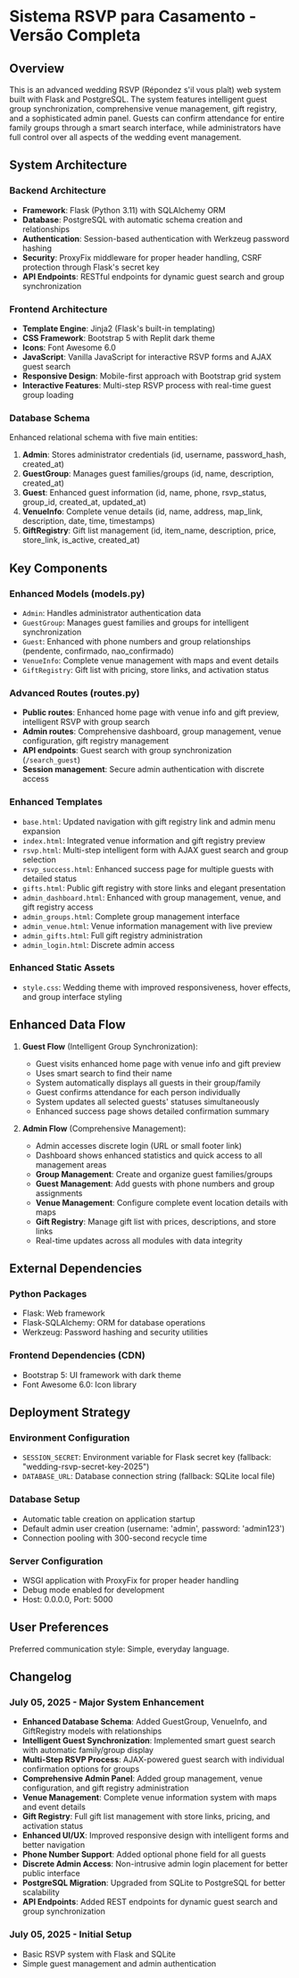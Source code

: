 # Sistema RSVP para Casamento - Versão Completa

## Overview

This is an advanced wedding RSVP (Répondez s'il vous plaît) web system built with Flask and PostgreSQL. The system features intelligent guest group synchronization, comprehensive venue management, gift registry, and a sophisticated admin panel. Guests can confirm attendance for entire family groups through a smart search interface, while administrators have full control over all aspects of the wedding event management.

## System Architecture

### Backend Architecture
- **Framework**: Flask (Python 3.11) with SQLAlchemy ORM
- **Database**: PostgreSQL with automatic schema creation and relationships
- **Authentication**: Session-based authentication with Werkzeug password hashing
- **Security**: ProxyFix middleware for proper header handling, CSRF protection through Flask's secret key
- **API Endpoints**: RESTful endpoints for dynamic guest search and group synchronization

### Frontend Architecture
- **Template Engine**: Jinja2 (Flask's built-in templating)
- **CSS Framework**: Bootstrap 5 with Replit dark theme
- **Icons**: Font Awesome 6.0
- **JavaScript**: Vanilla JavaScript for interactive RSVP forms and AJAX guest search
- **Responsive Design**: Mobile-first approach with Bootstrap grid system
- **Interactive Features**: Multi-step RSVP process with real-time guest group loading

### Database Schema
Enhanced relational schema with five main entities:
1. **Admin**: Stores administrator credentials (id, username, password_hash, created_at)
2. **GuestGroup**: Manages guest families/groups (id, name, description, created_at)
3. **Guest**: Enhanced guest information (id, name, phone, rsvp_status, group_id, created_at, updated_at)
4. **VenueInfo**: Complete venue details (id, name, address, map_link, description, date, time, timestamps)
5. **GiftRegistry**: Gift list management (id, item_name, description, price, store_link, is_active, created_at)

## Key Components

### Enhanced Models (models.py)
- `Admin`: Handles administrator authentication data
- `GuestGroup`: Manages guest families and groups for intelligent synchronization
- `Guest`: Enhanced with phone numbers and group relationships (pendente, confirmado, nao_confirmado)
- `VenueInfo`: Complete venue management with maps and event details
- `GiftRegistry`: Gift list with pricing, store links, and activation status

### Advanced Routes (routes.py)
- **Public routes**: Enhanced home page with venue info and gift preview, intelligent RSVP with group search
- **Admin routes**: Comprehensive dashboard, group management, venue configuration, gift registry management
- **API endpoints**: Guest search with group synchronization (`/search_guest`)
- **Session management**: Secure admin authentication with discrete access

### Enhanced Templates
- `base.html`: Updated navigation with gift registry link and admin menu expansion
- `index.html`: Integrated venue information and gift registry preview
- `rsvp.html`: Multi-step intelligent form with AJAX guest search and group selection
- `rsvp_success.html`: Enhanced success page for multiple guests with detailed status
- `gifts.html`: Public gift registry with store links and elegant presentation
- `admin_dashboard.html`: Enhanced with group management, venue, and gift registry access
- `admin_groups.html`: Complete group management interface
- `admin_venue.html`: Venue information management with live preview
- `admin_gifts.html`: Full gift registry administration
- `admin_login.html`: Discrete admin access

### Enhanced Static Assets
- `style.css`: Wedding theme with improved responsiveness, hover effects, and group interface styling

## Enhanced Data Flow

1. **Guest Flow** (Intelligent Group Synchronization):
   - Guest visits enhanced home page with venue info and gift preview
   - Uses smart search to find their name
   - System automatically displays all guests in their group/family
   - Guest confirms attendance for each person individually
   - System updates all selected guests' statuses simultaneously
   - Enhanced success page shows detailed confirmation summary

2. **Admin Flow** (Comprehensive Management):
   - Admin accesses discrete login (URL or small footer link)
   - Dashboard shows enhanced statistics and quick access to all management areas
   - **Group Management**: Create and organize guest families/groups
   - **Guest Management**: Add guests with phone numbers and group assignments
   - **Venue Management**: Configure complete event location details with maps
   - **Gift Registry**: Manage gift list with prices, descriptions, and store links
   - Real-time updates across all modules with data integrity

## External Dependencies

### Python Packages
- Flask: Web framework
- Flask-SQLAlchemy: ORM for database operations
- Werkzeug: Password hashing and security utilities

### Frontend Dependencies (CDN)
- Bootstrap 5: UI framework with dark theme
- Font Awesome 6.0: Icon library

## Deployment Strategy

### Environment Configuration
- `SESSION_SECRET`: Environment variable for Flask secret key (fallback: "wedding-rsvp-secret-key-2025")
- `DATABASE_URL`: Database connection string (fallback: SQLite local file)

### Database Setup
- Automatic table creation on application startup
- Default admin user creation (username: 'admin', password: 'admin123')
- Connection pooling with 300-second recycle time

### Server Configuration
- WSGI application with ProxyFix for proper header handling
- Debug mode enabled for development
- Host: 0.0.0.0, Port: 5000

## User Preferences

Preferred communication style: Simple, everyday language.

## Changelog

### July 05, 2025 - Major System Enhancement
- **Enhanced Database Schema**: Added GuestGroup, VenueInfo, and GiftRegistry models with relationships
- **Intelligent Guest Synchronization**: Implemented smart guest search with automatic family/group display
- **Multi-Step RSVP Process**: AJAX-powered guest search with individual confirmation options for groups
- **Comprehensive Admin Panel**: Added group management, venue configuration, and gift registry administration
- **Venue Management**: Complete venue information system with maps and event details
- **Gift Registry**: Full gift list management with store links, pricing, and activation status
- **Enhanced UI/UX**: Improved responsive design with intelligent forms and better navigation
- **Phone Number Support**: Added optional phone field for all guests
- **Discrete Admin Access**: Non-intrusive admin login placement for better public interface
- **PostgreSQL Migration**: Upgraded from SQLite to PostgreSQL for better scalability
- **API Endpoints**: Added REST endpoints for dynamic guest search and group synchronization

### July 05, 2025 - Initial Setup
- Basic RSVP system with Flask and SQLite
- Simple guest management and admin authentication